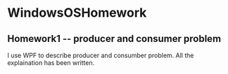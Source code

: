 # WindowsOSHomework
## Homework1 -- producer and consumer problem
I use WPF to describe producer and consumber problem. All the explaination has been written.
